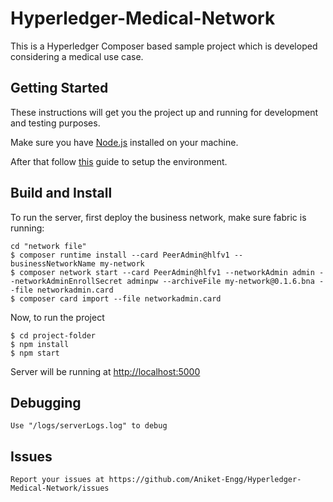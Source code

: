 # Hyperledger-Medical-Network
This is a Hyperledger Composer based sample project which is developed considering a medical use case.

## Getting Started
These instructions will get you the project up and running for development and testing purposes.

Make sure you have [Node.js](https://nodejs.org/en/download/) installed on your machine.

After that follow [this](https://hyperledger.github.io/composer/installing/development-tools.html) guide to setup the environment.

## Build and Install
To run the server, first deploy the business network, make sure fabric is running:
```
cd "network file"
$ composer runtime install --card PeerAdmin@hlfv1 --businessNetworkName my-network
$ composer network start --card PeerAdmin@hlfv1 --networkAdmin admin --networkAdminEnrollSecret adminpw --archiveFile my-network@0.1.6.bna --file networkadmin.card
$ composer card import --file networkadmin.card
```
Now, to run the project
```
$ cd project-folder
$ npm install
$ npm start
```
Server will be running at [http://localhost:5000](http://localhost:5000)

## Debugging
```
Use "/logs/serverLogs.log" to debug
```
## Issues 
```
Report your issues at https://github.com/Aniket-Engg/Hyperledger-Medical-Network/issues
```